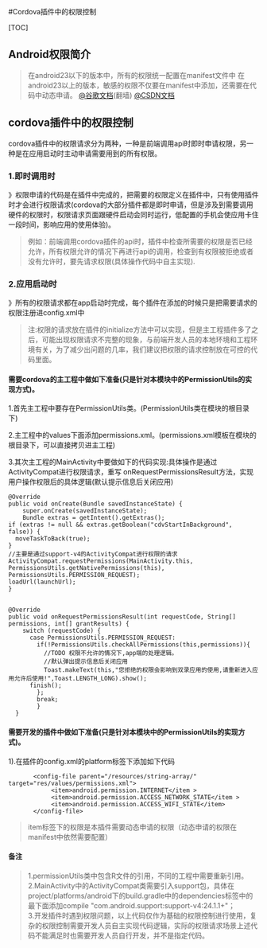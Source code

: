 #Cordova插件中的权限控制




[TOC]

## Android权限简介

> 在android23以下的版本中，所有的权限统一配置在manifest文件中
> 在android23以上的版本，敏感的权限不仅要在manifest中添加，还需要在代码中动态申请。
> [@谷歌文档](https://developer.android.com/guide/topics/security/permissions.html)(翻墙)
> [@CSDN文档](http://blog.csdn.net/xuezhe__/article/details/51541553)



## cordova插件中的权限控制
 cordova插件中的权限请求分为两种，一种是前端调用api时即时申请权限，另一种是在应用启动时主动申请需要用到的所有权限。     
 

### 1.即时调用时
 》权限申请的代码是在插件中完成的，把需要的权限定义在插件中，只有使用插件时才会进行权限请求(cordova的大部分插件都是即时申请，但是涉及到需要调用硬件的权限时，权限请求页面跟硬件启动会同时运行，低配置的手机会使应用卡住一段时间，影响应用的使用体验)。
> 例如：前端调用cordova插件的api时，插件中检查所需要的权限是否已经允许，所有权限允许的情况下再进行api的调用，检查到有权限被拒绝或者没有允许时，要先请求权限(具体操作代码中自主实现).

### 2.应用启动时
》所有的权限请求都在app启动时完成，每个插件在添加的时候只是把需要请求的权限注册进config.xml中
>注:权限的请求放在插件的initialize方法中可以实现，但是主工程插件多了之后，可能出现权限请求不完整的现象，与前端开发人员的本地环境和工程环境有关，为了减少出问题的几率，我们建议把权限的请求控制放在可控的代码里面。

#### 需要cordova的主工程中做如下准备(只是针对本模块中的PermissionUtils的实现方式)。

1.首先主工程中要存在PermissionUtils类。(PermissionUtils类在模块的根目录下)

2.主工程中的values下面添加permissions.xml。(permissions.xml模板在模块的根目录下，可以直接拷贝进主工程)

3.其次主工程的MainActivity中要做如下的代码实现:具体操作是通过ActivityCompat进行权限请求，重写
onRequestPermissionsResult方法，实现用户操作权限后的具体逻辑(默认提示信息后关闭应用)


	@Override
	public void onCreate(Bundle savedInstanceState) {
	    super.onCreate(savedInstanceState);
	    Bundle extras = getIntent().getExtras();
    if (extras != null && extras.getBoolean("cdvStartInBackground", false)) {
      moveTaskToBack(true);
    }
    //主要是通过support-v4的ActivityCompat进行权限的请求
    ActivityCompat.requestPermissions(MainActivity.this, PermissionsUtils.getNativePermissions(this), PermissionsUtils.PERMISSION_REQUEST);
    loadUrl(launchUrl);
	}


	@Override
	public void onRequestPermissionsResult(int requestCode, String[] permissions, int[] grantResults) {
	    switch (requestCode) {
	      case PermissionsUtils.PERMISSION_REQUEST:
	        if(!PermissionsUtils.checkAllPermissions(this,permissions)){
	          //TODO 权限不允许的情况下,app端的处理逻辑。
	          //默认弹出提示信息后关闭应用
	          Toast.makeText(this,"您拒绝的权限会影响到双录应用的使用,请重新进入应用允许后使用!",Toast.LENGTH_LONG).show();
          finish();
	        };
	        break;
		    }
	  }
#### 需要开发的插件中做如下准备(只是针对本模块中的PermissionUtils的实现方式)。 

1).在插件的config.xml的platform标签下添加如下代码

		   <config-file parent="/resources/string-array/" target="res/values/permissions.xml">
				<item>android.permission.INTERNET</item >
				<item>android.permission.ACCESS_NETWORK_STATE</item >
				<item>android.permission.ACCESS_WIFI_STATE</item>
	       </config-file>
>item标签下的权限是本插件需要动态申请的权限（动态申请的权限在manifest中依然需要配置）

#### 备注
>1.permissionUtils类中包含R文件的引用，不同的工程中需要重新引用。    
>2.MainActivity中的ActivityCompat类需要引入support包，具体在project/platforms/android下的build.gradle中的dependencies标签中的最下面添加compile "com.android.support:support-v4:24.1.1+"；    
>3.开发插件时遇到权限问题，以上代码仅作为基础的权限控制进行使用，复杂的权限控制需要开发人员自主实现代码逻辑，实际的权限请求场景上述代码不能满足时也需要开发人员自行开发，并不是指定代码。



